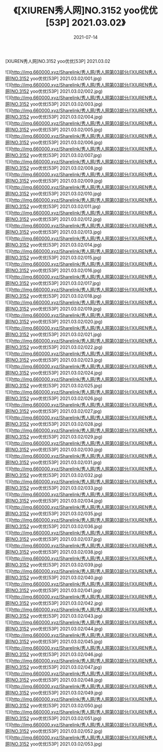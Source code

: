 ﻿---
layout: post
title:  《[XIUREN秀人网]NO.3152 yoo优优[53P] 2021.03.02》
date:   2021-07-14
img: http://img.660000.xyz/Sharelink/秀人网/秀人网第03部分/[XIUREN秀人网]NO.3152 yoo优优[53P] 2021.03.02/000.jpg
categories: [美女, 清纯, 唯美]
---

[XIUREN秀人网]NO.3152 yoo优优[53P] 2021.03.02

  ![](http://img.660000.xyz/Sharelink/秀人网/秀人网第03部分/[XIUREN秀人网]NO.3152 yoo优优[53P] 2021.03.02/001.jpg) <br> ![](http://img.660000.xyz/Sharelink/秀人网/秀人网第03部分/[XIUREN秀人网]NO.3152 yoo优优[53P] 2021.03.02/002.jpg) <br> ![](http://img.660000.xyz/Sharelink/秀人网/秀人网第03部分/[XIUREN秀人网]NO.3152 yoo优优[53P] 2021.03.02/003.jpg) <br> ![](http://img.660000.xyz/Sharelink/秀人网/秀人网第03部分/[XIUREN秀人网]NO.3152 yoo优优[53P] 2021.03.02/004.jpg) <br> ![](http://img.660000.xyz/Sharelink/秀人网/秀人网第03部分/[XIUREN秀人网]NO.3152 yoo优优[53P] 2021.03.02/005.jpg) <br> ![](http://img.660000.xyz/Sharelink/秀人网/秀人网第03部分/[XIUREN秀人网]NO.3152 yoo优优[53P] 2021.03.02/006.jpg) <br> ![](http://img.660000.xyz/Sharelink/秀人网/秀人网第03部分/[XIUREN秀人网]NO.3152 yoo优优[53P] 2021.03.02/007.jpg) <br> ![](http://img.660000.xyz/Sharelink/秀人网/秀人网第03部分/[XIUREN秀人网]NO.3152 yoo优优[53P] 2021.03.02/008.jpg) <br> ![](http://img.660000.xyz/Sharelink/秀人网/秀人网第03部分/[XIUREN秀人网]NO.3152 yoo优优[53P] 2021.03.02/009.jpg) <br> ![](http://img.660000.xyz/Sharelink/秀人网/秀人网第03部分/[XIUREN秀人网]NO.3152 yoo优优[53P] 2021.03.02/010.jpg) <br> ![](http://img.660000.xyz/Sharelink/秀人网/秀人网第03部分/[XIUREN秀人网]NO.3152 yoo优优[53P] 2021.03.02/011.jpg) <br> ![](http://img.660000.xyz/Sharelink/秀人网/秀人网第03部分/[XIUREN秀人网]NO.3152 yoo优优[53P] 2021.03.02/012.jpg) <br> ![](http://img.660000.xyz/Sharelink/秀人网/秀人网第03部分/[XIUREN秀人网]NO.3152 yoo优优[53P] 2021.03.02/013.jpg) <br> ![](http://img.660000.xyz/Sharelink/秀人网/秀人网第03部分/[XIUREN秀人网]NO.3152 yoo优优[53P] 2021.03.02/014.jpg) <br> ![](http://img.660000.xyz/Sharelink/秀人网/秀人网第03部分/[XIUREN秀人网]NO.3152 yoo优优[53P] 2021.03.02/015.jpg) <br> ![](http://img.660000.xyz/Sharelink/秀人网/秀人网第03部分/[XIUREN秀人网]NO.3152 yoo优优[53P] 2021.03.02/016.jpg) <br> ![](http://img.660000.xyz/Sharelink/秀人网/秀人网第03部分/[XIUREN秀人网]NO.3152 yoo优优[53P] 2021.03.02/017.jpg) <br> ![](http://img.660000.xyz/Sharelink/秀人网/秀人网第03部分/[XIUREN秀人网]NO.3152 yoo优优[53P] 2021.03.02/018.jpg) <br> ![](http://img.660000.xyz/Sharelink/秀人网/秀人网第03部分/[XIUREN秀人网]NO.3152 yoo优优[53P] 2021.03.02/019.jpg) <br> ![](http://img.660000.xyz/Sharelink/秀人网/秀人网第03部分/[XIUREN秀人网]NO.3152 yoo优优[53P] 2021.03.02/020.jpg) <br> ![](http://img.660000.xyz/Sharelink/秀人网/秀人网第03部分/[XIUREN秀人网]NO.3152 yoo优优[53P] 2021.03.02/021.jpg) <br> ![](http://img.660000.xyz/Sharelink/秀人网/秀人网第03部分/[XIUREN秀人网]NO.3152 yoo优优[53P] 2021.03.02/022.jpg) <br> ![](http://img.660000.xyz/Sharelink/秀人网/秀人网第03部分/[XIUREN秀人网]NO.3152 yoo优优[53P] 2021.03.02/023.jpg) <br> ![](http://img.660000.xyz/Sharelink/秀人网/秀人网第03部分/[XIUREN秀人网]NO.3152 yoo优优[53P] 2021.03.02/024.jpg) <br> ![](http://img.660000.xyz/Sharelink/秀人网/秀人网第03部分/[XIUREN秀人网]NO.3152 yoo优优[53P] 2021.03.02/025.jpg) <br> ![](http://img.660000.xyz/Sharelink/秀人网/秀人网第03部分/[XIUREN秀人网]NO.3152 yoo优优[53P] 2021.03.02/026.jpg) <br> ![](http://img.660000.xyz/Sharelink/秀人网/秀人网第03部分/[XIUREN秀人网]NO.3152 yoo优优[53P] 2021.03.02/027.jpg) <br> ![](http://img.660000.xyz/Sharelink/秀人网/秀人网第03部分/[XIUREN秀人网]NO.3152 yoo优优[53P] 2021.03.02/028.jpg) <br> ![](http://img.660000.xyz/Sharelink/秀人网/秀人网第03部分/[XIUREN秀人网]NO.3152 yoo优优[53P] 2021.03.02/029.jpg) <br> ![](http://img.660000.xyz/Sharelink/秀人网/秀人网第03部分/[XIUREN秀人网]NO.3152 yoo优优[53P] 2021.03.02/030.jpg) <br> ![](http://img.660000.xyz/Sharelink/秀人网/秀人网第03部分/[XIUREN秀人网]NO.3152 yoo优优[53P] 2021.03.02/031.jpg) <br> ![](http://img.660000.xyz/Sharelink/秀人网/秀人网第03部分/[XIUREN秀人网]NO.3152 yoo优优[53P] 2021.03.02/032.jpg) <br> ![](http://img.660000.xyz/Sharelink/秀人网/秀人网第03部分/[XIUREN秀人网]NO.3152 yoo优优[53P] 2021.03.02/033.jpg) <br> ![](http://img.660000.xyz/Sharelink/秀人网/秀人网第03部分/[XIUREN秀人网]NO.3152 yoo优优[53P] 2021.03.02/034.jpg) <br> ![](http://img.660000.xyz/Sharelink/秀人网/秀人网第03部分/[XIUREN秀人网]NO.3152 yoo优优[53P] 2021.03.02/035.jpg) <br> ![](http://img.660000.xyz/Sharelink/秀人网/秀人网第03部分/[XIUREN秀人网]NO.3152 yoo优优[53P] 2021.03.02/036.jpg) <br> ![](http://img.660000.xyz/Sharelink/秀人网/秀人网第03部分/[XIUREN秀人网]NO.3152 yoo优优[53P] 2021.03.02/037.jpg) <br> ![](http://img.660000.xyz/Sharelink/秀人网/秀人网第03部分/[XIUREN秀人网]NO.3152 yoo优优[53P] 2021.03.02/038.jpg) <br> ![](http://img.660000.xyz/Sharelink/秀人网/秀人网第03部分/[XIUREN秀人网]NO.3152 yoo优优[53P] 2021.03.02/039.jpg) <br> ![](http://img.660000.xyz/Sharelink/秀人网/秀人网第03部分/[XIUREN秀人网]NO.3152 yoo优优[53P] 2021.03.02/040.jpg) <br> ![](http://img.660000.xyz/Sharelink/秀人网/秀人网第03部分/[XIUREN秀人网]NO.3152 yoo优优[53P] 2021.03.02/041.jpg) <br> ![](http://img.660000.xyz/Sharelink/秀人网/秀人网第03部分/[XIUREN秀人网]NO.3152 yoo优优[53P] 2021.03.02/042.jpg) <br> ![](http://img.660000.xyz/Sharelink/秀人网/秀人网第03部分/[XIUREN秀人网]NO.3152 yoo优优[53P] 2021.03.02/043.jpg) <br> ![](http://img.660000.xyz/Sharelink/秀人网/秀人网第03部分/[XIUREN秀人网]NO.3152 yoo优优[53P] 2021.03.02/044.jpg) <br> ![](http://img.660000.xyz/Sharelink/秀人网/秀人网第03部分/[XIUREN秀人网]NO.3152 yoo优优[53P] 2021.03.02/045.jpg) <br> ![](http://img.660000.xyz/Sharelink/秀人网/秀人网第03部分/[XIUREN秀人网]NO.3152 yoo优优[53P] 2021.03.02/046.jpg) <br> ![](http://img.660000.xyz/Sharelink/秀人网/秀人网第03部分/[XIUREN秀人网]NO.3152 yoo优优[53P] 2021.03.02/047.jpg) <br> ![](http://img.660000.xyz/Sharelink/秀人网/秀人网第03部分/[XIUREN秀人网]NO.3152 yoo优优[53P] 2021.03.02/048.jpg) <br> ![](http://img.660000.xyz/Sharelink/秀人网/秀人网第03部分/[XIUREN秀人网]NO.3152 yoo优优[53P] 2021.03.02/049.jpg) <br> ![](http://img.660000.xyz/Sharelink/秀人网/秀人网第03部分/[XIUREN秀人网]NO.3152 yoo优优[53P] 2021.03.02/050.jpg) <br> ![](http://img.660000.xyz/Sharelink/秀人网/秀人网第03部分/[XIUREN秀人网]NO.3152 yoo优优[53P] 2021.03.02/051.jpg) <br> ![](http://img.660000.xyz/Sharelink/秀人网/秀人网第03部分/[XIUREN秀人网]NO.3152 yoo优优[53P] 2021.03.02/052.jpg) <br> ![](http://img.660000.xyz/Sharelink/秀人网/秀人网第03部分/[XIUREN秀人网]NO.3152 yoo优优[53P] 2021.03.02/053.jpg) <br>
